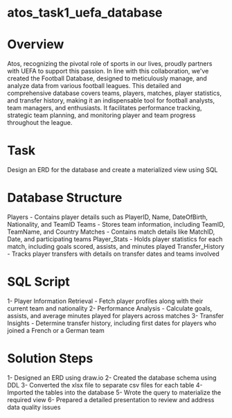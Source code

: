 # atos_task1_uefa_database
# Overview
Atos, recognizing the pivotal role of sports in our lives, proudly partners with UEFA to support this passion. In line with this collaboration, we've created the Football Database, designed to meticulously manage, and analyze data from various football leagues. This detailed and comprehensive database covers teams, players, matches, player statistics, and transfer history, making it an indispensable tool for football analysts, team managers, and enthusiasts. It facilitates performance tracking, strategic team planning, and monitoring player and team progress throughout the league.

# Task
Design an ERD for the database and create a materialized view using SQL

# Database Structure
Players - Contains player details such as PlayerID, Name, DateOfBirth, Nationality, and TeamID
Teams - Stores team information, including TeamID, TeamName, and Country
Matches - Contains match details like MatchID, Date, and participating teams
Player_Stats - Holds player statistics for each match, including goals scored, assists, and minutes played
Transfer_History - Tracks player transfers with details on transfer dates and teams involved

# SQL Script

1- Player Information Retrieval - Fetch player profiles along with their current team and nationality
2- Performance Analysis - Calculate goals, assists, and average minutes played for players across matches
3- Transfer Insights - Determine transfer history, including first dates for players who joined a French or a German team

# Solution Steps
1- Designed an ERD using draw.io
2- Created the database schema using DDL
3- Converted the xlsx file to separate csv files for each table
4- Imported the tables into the database
5- Wrote the query to materialize the required view
6- Prepared a detailed presentation to review and address data quality issues
